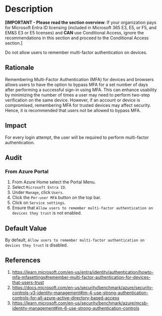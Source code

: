 # Description

**[IMPORTANT - Please read the section overview**: If your organization pays for Microsoft Entra ID licensing (included in Microsoft 365 E3, E5, or F5, and EM&S E3 or E5 licenses) and **CAN** use Conditional Access, ignore the recommendations in this section and proceed to the Conditional Access section.]

Do not allow users to remember multi-factor authentication on devices.

## Rationale

Remembering Multi-Factor Authentication (MFA) for devices and browsers allows users to have the option to bypass MFA for a set number of days after performing a successful sign-in using MFA. This can enhance usability by minimizing the number of times a user may need to perform two-step verification on the same device. However, if an account or device is compromised, remembering MFA for trusted devices may affect security. Hence, it is recommended that users not be allowed to bypass MFA.

## Impact

For every login attempt, the user will be required to perform multi-factor authentication.

## Audit

### From Azure Portal

1. From Azure Home select the Portal Menu.
2. Select `Microsoft Entra ID`.
3. Under `Manage`, click `Users`.
4. Click the `Per-user MFA` button on the top bar.
5. Click on `Service settings`.
6. Ensure that `Allow users to remember multi-factor authentication on devices they trust` is not enabled.

## Default Value

By default, `Allow users to remember multi-factor authentication on devices they trust` is disabled.

## References

1. <https://learn.microsoft.com/en-us/entra/identity/authentication/howto-mfa-mfasettings#remember-multi-factor-authentication-for-devices-that-users-trust>
2. <https://docs.microsoft.com/en-us/security/benchmark/azure/security-controls-v3-identity-management#im-4-use-strong-authentication-controls-for-all-azure-active-directory-based-access>
3. <https://learn.microsoft.com/en-us/security/benchmark/azure/mcsb-identity-management#im-6-use-strong-authentication-controls>
